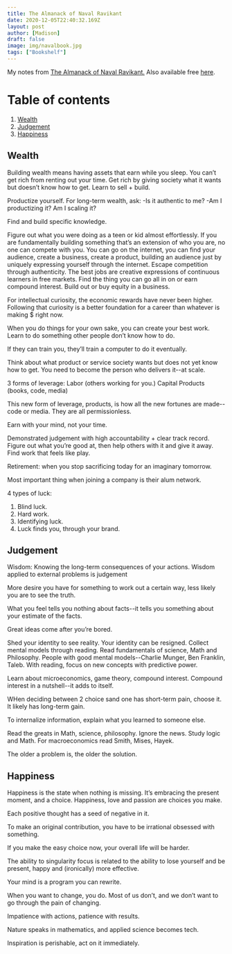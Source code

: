 ```yaml
---
title: The Almanack of Naval Ravikant
date: 2020-12-05T22:40:32.169Z
layout: post
author: [Madison]
draft: false
image: img/navalbook.jpg
tags: ["Bookshelf"]
---
```


My notes from [The Almanack of Naval Ravikant.](https://amzn.to/2KeNwpC) Also available free [here](https://www.navalmanack.com/).

# Table of contents

1. [Wealth](#wealth)
2. [Judgement](#judgement)
3. [Happiness](#happiness)

## Wealth <a name="wealth"></a>

Building wealth means having assets that earn while you sleep. You can’t get rich from renting out your time. Get rich by giving society what it wants but doesn’t know how to get. Learn to sell + build.

Productize yourself.
For long-term wealth, ask:
-Is it authentic to me?
-Am I productizing it? Am I scaling it?

Find and build specific knowledge. 

Figure out what you were doing as a teen or kid almost effortlessly. If you are fundamentally building something that’s an extension of who you are, no one can compete with you. You can go on the internet, you can find your audience, create a business, create a product, building an audience just by uniquely expressing yourself through the internet. Escape competition through authenticity. The best jobs are creative expressions of continuous learners in free markets. Find the thing you can go all in on or earn compound interest. Build out or buy equity in a business.

For intellectual curiosity, the economic rewards have never been higher. Following that curiosity is a better foundation for a career than whatever is making $ right now. 

When you do things for your own sake, you can create your best work. Learn to do something other people don’t know how to do.

If they can train you, they’ll train a computer to do it eventually. 

Think about what product or service society wants but does not yet know how to get. You need to become the person who delivers it--at scale. 

3 forms of leverage:
Labor (others working for you.)
Capital
Products (books, code, media)

This new form of leverage, products, is how all the new fortunes are made--code or media. They are all permissionless.

Earn with your mind, not your time. 

Demonstrated judgement with high accountability + clear track record. 
Figure out what you’re good at, then help others with it and give it away. Find work that feels like play. 

Retirement: when you stop sacrificing today for an imaginary tomorrow. 

Most important thing when joining a company is their alum network.

4 types of luck: 
1) Blind luck.
2) Hard work.
3) Identifying luck.
4) Luck finds you, through your brand.

## Judgement <a name="judgement"></a>

Wisdom: Knowing the long-term consequences of your actions. Wisdom applied to external problems is judgement 

More desire you have for something to work out a certain way, less likely you are to see the truth.

What you feel tells you nothing about facts--it tells you something about your estimate of the facts. 

Great ideas come after you’re bored.

Shed your identity to see reality. Your identity can be resigned. Collect mental models through reading. Read fundamentals of science, Math and Philosophy. People with good mental models--Charlie Munger, Ben Franklin, Taleb. With reading, focus on new concepts with predictive power.

Learn about microeconomics, game theory, compound interest. Compound interest in a nutshell--it adds to itself.

WHen deciding between 2 choice sand one has short-term pain, choose it. It likely has long-term gain. 

To internalize information, explain what you learned to someone else. 

Read the greats in Math, science, philosophy. Ignore the news. Study logic and Math. For macroeconomics read Smith, Mises, Hayek. 

The older a problem is, the older the solution.

## Happiness <a name="happiness"></a>

Happiness is the state when nothing is missing. It’s embracing the present moment, and a choice. Happiness, love and passion are choices you make.

Each positive thought has a seed of negative in it. 

To make an original contribution, you have to be irrational obsessed with something. 

If you make the easy choice now, your overall life will be harder.

The ability to singularity focus is related to the ability to lose yourself and be present, happy and (ironically) more effective. 

Your mind is a program you can rewrite. 

When you want to change, you do. Most of us don’t, and we don’t want to go through the pain of changing. 

Impatience with actions, patience with results. 

Nature speaks in mathematics, and applied science becomes tech. 

Inspiration is perishable, act on it immediately. 

